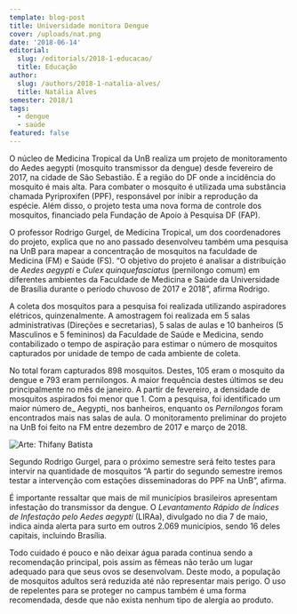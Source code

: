 ```yaml
---
template: blog-post
title: Universidade monitora Dengue
cover: /uploads/nat.png
date: '2018-06-14'
editorial:
  slug: /editorials/2018-1-educacao/
  title: Educação
author:
  slug: /authors/2018-1-natalia-alves/
  title: Natália Alves
semester: 2018/1
tags:
  - dengue
  - saúde
featured: false
---
```

O núcleo de Medicina Tropical da UnB realiza um projeto de monitoramento do Aedes aegypti (mosquito transmissor da dengue) desde fevereiro de 2017, na cidade de São Sebastião. É a região do DF onde a incidência do mosquito é mais alta. Para combater o mosquito é utilizada uma substância chamada Pyriproxifen (PPF), responsável por inibir a reprodução da espécie. Além disso, o projeto testa uma nova forma de controle dos mosquitos, financiado pela Fundação de Apoio à Pesquisa DF (FAP).



O professor Rodrigo Gurgel, de Medicina Tropical, um dos coordenadores do projeto, explica que no ano passado desenvolveu também uma pesquisa na UnB para mapear a concentração de mosquitos na faculdade de Medicina (FM) e Saúde (FS). “O objetivo do projeto é analisar a distribuição de _Aedes aegypti_ e _Culex quinquefasciatus_ (pernilongo comum) em diferentes ambientes da Faculdade de Medicina e Saúde da Universidade de Brasília durante o período chuvoso de 2017 e 2018”, afirma Rodrigo.



A coleta dos mosquitos para a pesquisa foi realizada utilizando aspiradores elétricos, quinzenalmente. A amostragem foi realizada em 5 salas administrativas (Direções e secretarias), 5 salas de aulas e 10 banheiros (5 Masculinos e 5 femininos) da Faculdade de Saúde e Medicina, sendo contabilizado o tempo de aspiração para estimar o número de mosquitos capturados por unidade de tempo de cada ambiente de coleta.



No total foram capturados 898 mosquitos. Destes, 105 eram o mosquito da dengue e 793 eram pernilongos.  A maior frequência destes últimos se deu principalmente no mês de janeiro. A partir de fevereiro, a densidade de mosquitos aspirados foi menor que 1. Com a pesquisa, foi identificado um maior número de_ Aegypti_ nos banheiros, enquanto os _Pernilongos_  foram encontrados mais nas salas de aula. O monitoramento preliminar do projeto na UnB foi feito na FM entre dezembro de 2017 e março de 2018.

![Arte: Thifany Batista](/uploads/img-nat.jpeg)



Segundo Rodrigo Gurgel, para o próximo semestre será feito testes para intervir na quantidade de mosquitos “A partir do segundo semestre iremos testar a intervenção com estações disseminadoras do PPF na UnB”, afirma.



É importante ressaltar que mais de mil municípios brasileiros apresentam infestação do transmissor da dengue. O _Levantamento Rápido de Índices de Infestação pelo Aedes aegypti_ (LIRAa), divulgado no dia 7 de maio, indica ainda alerta para surto em outros 2.069 municípios, sendo 16 deles capitais, incluindo Brasília.



Todo cuidado é pouco e não deixar água parada continua sendo a recomendação principal, pois assim as fêmeas não terão um lugar adequado para que seus ovos se desenvolvam. Deste modo, a população de mosquitos adultos será reduzida até não representar mais perigo. O uso de repelentes para se proteger no campus também é uma forma recomendada, desde que não exista nenhum tipo de alergia ao produto.

